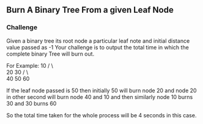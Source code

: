 ## Burn A Binary Tree From a given Leaf Node

### Challenge
Given a binary tree its root node a particular leaf note and initial distance value passed as -1
Your challenge is to output the total time in which the complete binary 
Tree will burn out.

For Example:
					    10
					  /	 \	
					20	  30
				    /    \	    \
				  40	    50    60

If the leaf node passed is 50 then initially 50 will burn node 20 and node 20 in other second will burn node 40 and 10 and then similarly node 10 burns 30 and 30 burns 60 

So the total time taken for the whole process will be 4 seconds in this case.





